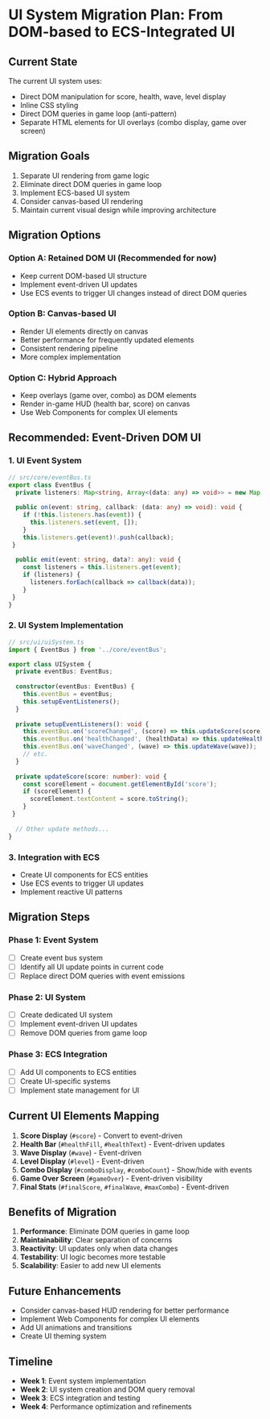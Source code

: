 # UI System Migration Plan: From DOM-based to ECS-Integrated UI

## Current State

The current UI system uses:
- Direct DOM manipulation for score, health, wave, level display
- Inline CSS styling
- Direct DOM queries in game loop (anti-pattern)
- Separate HTML elements for UI overlays (combo display, game over screen)

## Migration Goals

1. Separate UI rendering from game logic
2. Eliminate direct DOM queries in game loop
3. Implement ECS-based UI system
4. Consider canvas-based UI rendering
5. Maintain current visual design while improving architecture

## Migration Options

### Option A: Retained DOM UI (Recommended for now)
- Keep current DOM-based UI structure
- Implement event-driven UI updates
- Use ECS events to trigger UI changes instead of direct DOM queries

### Option B: Canvas-based UI
- Render UI elements directly on canvas
- Better performance for frequently updated elements
- Consistent rendering pipeline
- More complex implementation

### Option C: Hybrid Approach
- Keep overlays (game over, combo) as DOM elements
- Render in-game HUD (health bar, score) on canvas
- Use Web Components for complex UI elements

## Recommended: Event-Driven DOM UI

### 1. UI Event System
```typescript
// src/core/eventBus.ts
export class EventBus {
  private listeners: Map<string, Array<(data: any) => void>> = new Map();
  
  public on(event: string, callback: (data: any) => void): void {
    if (!this.listeners.has(event)) {
      this.listeners.set(event, []);
    }
    this.listeners.get(event)!.push(callback);
 }
  
  public emit(event: string, data?: any): void {
    const listeners = this.listeners.get(event);
    if (listeners) {
      listeners.forEach(callback => callback(data));
    }
 }
}
```

### 2. UI System Implementation
```typescript
// src/ui/uiSystem.ts
import { EventBus } from '../core/eventBus';

export class UISystem {
  private eventBus: EventBus;
  
  constructor(eventBus: EventBus) {
    this.eventBus = eventBus;
    this.setupEventListeners();
  }
  
  private setupEventListeners(): void {
    this.eventBus.on('scoreChanged', (score) => this.updateScore(score));
    this.eventBus.on('healthChanged', (healthData) => this.updateHealth(healthData));
    this.eventBus.on('waveChanged', (wave) => this.updateWave(wave));
    // etc.
  }
  
  private updateScore(score: number): void {
    const scoreElement = document.getElementById('score');
    if (scoreElement) {
      scoreElement.textContent = score.toString();
    }
 }
  
  // Other update methods...
}
```

### 3. Integration with ECS
- Create UI components for ECS entities
- Use ECS events to trigger UI updates
- Implement reactive UI patterns

## Migration Steps

### Phase 1: Event System
- [ ] Create event bus system
- [ ] Identify all UI update points in current code
- [ ] Replace direct DOM queries with event emissions

### Phase 2: UI System
- [ ] Create dedicated UI system
- [ ] Implement event-driven UI updates
- [ ] Remove DOM queries from game loop

### Phase 3: ECS Integration
- [ ] Add UI components to ECS entities
- [ ] Create UI-specific systems
- [ ] Implement state management for UI

## Current UI Elements Mapping

1. **Score Display** (`#score`) - Convert to event-driven
2. **Health Bar** (`#healthFill`, `#healthText`) - Event-driven updates
3. **Wave Display** (`#wave`) - Event-driven
4. **Level Display** (`#level`) - Event-driven
5. **Combo Display** (`#comboDisplay`, `#comboCount`) - Show/hide with events
6. **Game Over Screen** (`#gameOver`) - Event-driven visibility
7. **Final Stats** (`#finalScore`, `#finalWave`, `#maxCombo`) - Event-driven

## Benefits of Migration

1. **Performance**: Eliminate DOM queries in game loop
2. **Maintainability**: Clear separation of concerns
3. **Reactivity**: UI updates only when data changes
4. **Testability**: UI logic becomes more testable
5. **Scalability**: Easier to add new UI elements

## Future Enhancements

- Consider canvas-based HUD rendering for better performance
- Implement Web Components for complex UI elements
- Add UI animations and transitions
- Create UI theming system

## Timeline

- **Week 1**: Event system implementation
- **Week 2**: UI system creation and DOM query removal
- **Week 3**: ECS integration and testing
- **Week 4**: Performance optimization and refinements